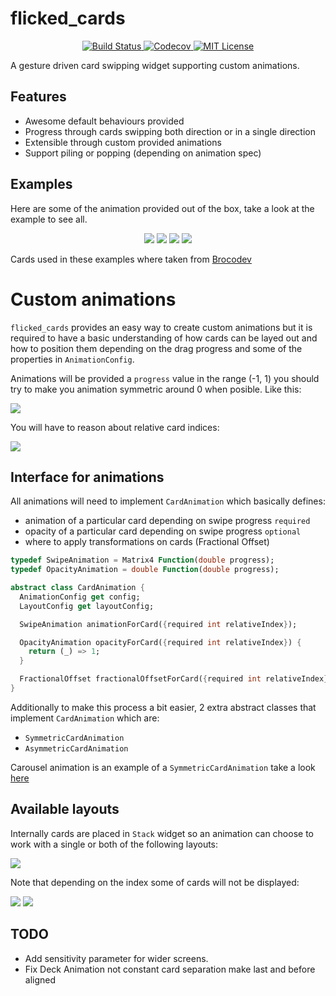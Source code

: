 # flicked_cards

<p align="center">
<a href="https://github.com/DanielCardonaRojas/flicked_cards/actions/workflows/test.yaml">
<img alt="Build Status" src="https://github.com/DanielCardonaRojas/flicked_cards/actions/workflows/test.yaml/badge.svg">
</a>
<a href="https://codecov.io/gh/DanielCardonaRojas/flicked_cards">
  <img alt="Codecov" src="https://codecov.io/gh/DanielCardonaRojas/flicked_cards/branch/main/graph/badge.svg?token=NBJEUBQLZR">
</a>


<a href="https://opensource.org/licenses/MIT">
<img alt="MIT License" src="https://img.shields.io/badge/License-MIT-blue.svg">
</a>

</p>

A gesture driven card swipping widget supporting custom animations.

## Features

- Awesome default behaviours provided
- Progress through cards swipping both direction or in a single direction
- Extensible through custom provided animations
- Support piling or popping (depending on animation spec)


## Examples

Here are some of the animation provided out of the box, take a look at the example to see all.

<div align="center">
  <img src="roll_animation.gif">
  <img src="flip_animation.gif">
  <img src="carousel_animation.gif">
  <img src="deck_reversible_animation.gif">
</div>

Cards used in these examples where taken from [Brocodev](https://github.com/brocodev/flutter_projects) 

# Custom animations

`flicked_cards` provides an easy way to create custom animations but it is required to have a basic understanding
of how cards can be layed out and how to position them depending on the drag progress and some of the properties in `AnimationConfig`.


Animations will be provided a `progress` value in the range (-1, 1) you should try to make you animation symmetric around 0
when posible. Like this:

![](current_card_animation.png)

You will have to reason about relative card indices:

![](card_indices.png)

## Interface for animations

All animations will need to implement `CardAnimation` which basically
defines: 

- animation of a particular card depending on swipe progress `required` 
- opacity of a particular card depending on swipe progress `optional` 
- where to apply transformations on cards (Fractional Offset) 

```dart
typedef SwipeAnimation = Matrix4 Function(double progress);
typedef OpacityAnimation = double Function(double progress);

abstract class CardAnimation {
  AnimationConfig get config;
  LayoutConfig get layoutConfig;

  SwipeAnimation animationForCard({required int relativeIndex});

  OpacityAnimation opacityForCard({required int relativeIndex}) {
    return (_) => 1;
  }

  FractionalOffset fractionalOffsetForCard({required int relativeIndex});
}
```

Additionally to make this process a bit easier, 2 extra abstract classes that implement 
`CardAnimation` which are:

- `SymmetricCardAnimation`
- `AsymmetricCardAnimation`

Carousel animation is an example of a `SymmetricCardAnimation` take a look [here](https://github.com/DanielCardonaRojas/flicked_cards/blob/main/lib/src/animations/carousel_animation.dart)

## Available layouts

Internally cards are placed in `Stack` widget so an animation can choose to work with a single or both of the following 
layouts:

![](card_layouts.png)

Note that depending on the index some of cards will not be displayed:

![](cards_initial_layout.png)
![](cards_final_layout.png)


## TODO

- Add sensitivity parameter for wider screens.
- Fix Deck Animation not constant card separation make last and before aligned

